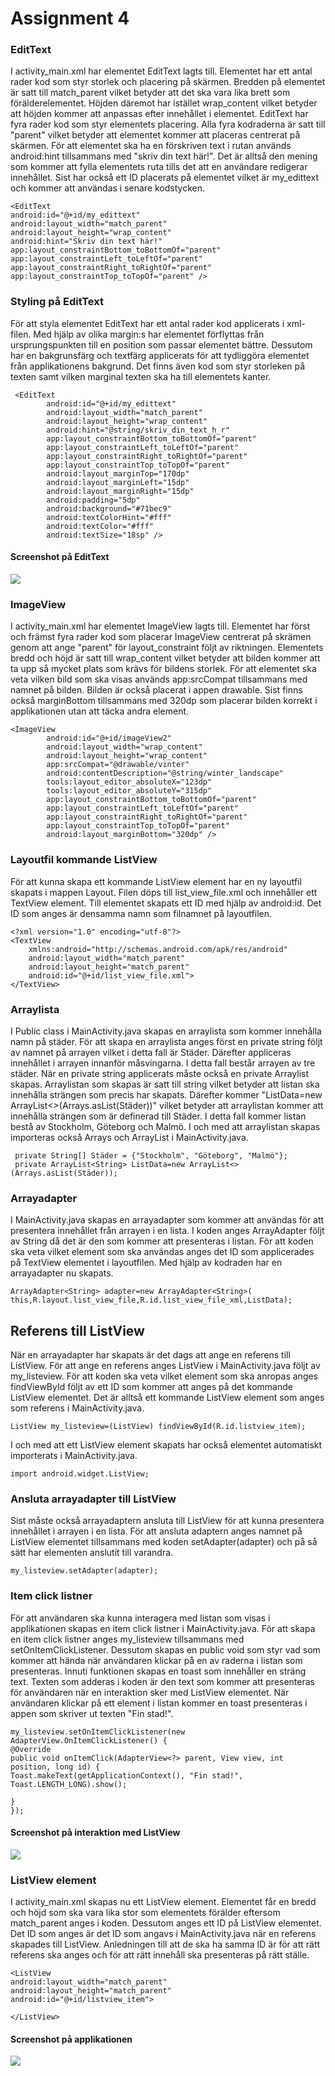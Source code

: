 
# Assignment 4

### EditText
I activity_main.xml har elementet EditText lagts till. Elementet har ett antal rader kod som styr storlek och placering på skärmen. Bredden på elementet är satt till match_parent vilket betyder att det ska vara lika brett som förälderelementet. Höjden däremot har istället wrap_content vilket betyder att höjden kommer att anpassas efter innehållet i elementet. EditText har fyra rader kod som styr elementets placering. Alla fyra kodraderna är satt till "parent" vilket betyder att elementet kommer att placeras centrerat på skärmen. För att elementet ska ha en förskriven text i rutan används android:hint tillsammans med "skriv din text här!". Det är alltså den mening som kommer att fylla elementets ruta tills det att en användare redigerar innehållet. Sist har också ett ID placerats på elementet vilket är my_edittext och kommer att användas i senare kodstycken.

```
<EditText
android:id="@+id/my_edittext"
android:layout_width="match_parent"
android:layout_height="wrap_content"
android:hint="Skriv din text här!"
app:layout_constraintBottom_toBottomOf="parent"
app:layout_constraintLeft_toLeftOf="parent"
app:layout_constraintRight_toRightOf="parent"
app:layout_constraintTop_toTopOf="parent" />
```

### Styling på EditText
För att styla elementet EditText har ett antal rader kod applicerats i xml-filen. Med hjälp av olika margin:s har elementet förflyttas från ursprungspunkten till en position som passar elementet bättre. Dessutom har en bakgrunsfärg och textfärg applicerats för att tydliggöra elementet från applikationens bakgrund. Det finns även kod som styr storleken på texten samt vilken marginal texten ska ha till elementets kanter.
```
 <EditText
        android:id="@+id/my_edittext"
        android:layout_width="match_parent"
        android:layout_height="wrap_content"
        android:hint="@string/skriv_din_text_h_r"
        app:layout_constraintBottom_toBottomOf="parent"
        app:layout_constraintLeft_toLeftOf="parent"
        app:layout_constraintRight_toRightOf="parent"
        app:layout_constraintTop_toTopOf="parent"
        android:layout_marginTop="170dp"
        android:layout_marginLeft="15dp"
        android:layout_marginRight="15dp"
        android:padding="5dp"
        android:background="#71bec9"
        android:textColorHint="#fff"
        android:textColor="#fff"
        android:textSize="18sp" />
```
#### Screenshot på EditText
![](edittext.screen.png)

### ImageView
I activity_main.xml har elementet ImageView lagts till. Elementet har först och främst fyra rader kod som placerar ImageView centrerat på skrämen genom att ange "parent" för layout_constraint följt av riktningen. Elementets bredd och höjd är satt till wrap_content vilket betyder att bilden kommer att ta upp så mycket plats som krävs för bildens storlek. För att elementet ska veta vilken bild som ska visas används app:srcCompat tillsammans med namnet på bilden. Bilden är också placerat i appen drawable. Sist finns också marginBottom tillsammans med 320dp som placerar bilden korrekt i applikationen utan att täcka andra element.
```
<ImageView
        android:id="@+id/imageView2"
        android:layout_width="wrap_content"
        android:layout_height="wrap_content"
        app:srcCompat="@drawable/vinter"
        android:contentDescription="@string/winter_landscape"
        tools:layout_editor_absoluteX="123dp"
        tools:layout_editor_absoluteY="315dp"
        app:layout_constraintBottom_toBottomOf="parent"
        app:layout_constraintLeft_toLeftOf="parent"
        app:layout_constraintRight_toRightOf="parent"
        app:layout_constraintTop_toTopOf="parent"
        android:layout_marginBottom="320dp" />
```

### Layoutfil kommande ListView
För att kunna skapa ett kommande ListView element har en ny layoutfil skapats i mappen Layout. Filen döps till list_view_file.xml och innehåller ett TextView element. Till elementet skapats ett ID med hjälp av android:id. Det ID som anges är densamma namn som filnamnet på layoutfilen.
```
<?xml version="1.0" encoding="utf-8"?>
<TextView
    xmlns:android="http://schemas.android.com/apk/res/android"
    android:layout_width="match_parent"
    android:layout_height="match_parent"
    android:id="@+id/list_view_file.xml">
</TextView>
```

### Arraylista
I Public class i MainActivity.java skapas en arraylista som kommer innehålla namn på städer. För att skapa en arraylista anges först en private string följt av namnet på arrayen vilket i detta fall är Städer. Därefter appliceras innehållet i arrayen innanför måsvingarna. I detta fall består arrayen av tre städer. När en private string applicerats måste också en private Arraylist skapas. Arraylistan som skapas är satt till string vilket betyder att listan ska innehålla strängen som precis har skapats. Därefter kommer "ListData=new ArrayList<>(Arrays.asList(Städer))" vilket betyder att arraylistan kommer att innehålla strängen som är definerad till Städer. I detta fall kommer listan bestå av Stockholm, Göteborg och Malmö. I och med att arraylistan skapas importeras också Arrays och ArrayList i MainActivity.java.
```
 private String[] Städer = {"Stockholm", "Göteborg", "Malmö"};
 private ArrayList<String> ListData=new ArrayList<>(Arrays.asList(Städer));
```

### Arrayadapter
I MainActivity.java skapas en arrayadapter som kommer att användas för att presentera innehållet från arrayen i en lista. I koden anges ArrayAdapter följt av String då det är den som kommer att presenteras i listan. För att koden ska veta vilket element som ska användas anges det ID som applicerades på TextView elementet i layoutfilen. Med hjälp av kodraden har en arrayadapter nu skapats.

```
ArrayAdapter<String> adapter=new ArrayAdapter<String>( this,R.layout.list_view_file,R.id.list_view_file_xml,ListData);
```

## Referens till ListView
När en arrayadapter har skapats är det dags att ange en referens till ListView. För att ange en referens anges ListView i MainActivity.java följt av my_listeview. För att koden ska veta vilket element som ska anropas anges findViewById följt av ett ID som kommer att anges på det kommande ListView elementet. Det är alltså ett kommande ListView element som anges som referens i MainActivity.java.

```
ListView my_listeview=(ListView) findViewById(R.id.listview_item);
```
I och med att ett ListView element skapats har också elementet automatiskt importerats i MainActivity.java.
```
import android.widget.ListView;
```
### Ansluta arrayadapter till ListView
Sist måste också arrayadaptern ansluta till ListView för att kunna presentera innehållet i arrayen i en lista. För att ansluta adaptern anges namnet på ListView elementet tillsammans med koden setAdapter(adapter) och på så sätt har elementen anslutit till varandra.

```
my_listeview.setAdapter(adapter);
```

### Item click listner
För att användaren ska kunna interagera med listan som visas i applikationen skapas en item click listner i MainActivity.java. För att skapa en item click listner anges my_listeview tillsammans med setOnItemClickListener. Dessutom skapas en public void som styr vad som kommer att hända när användaren klickar på en av raderna i listan som presenteras. Innuti funktionen skapas en toast som innehåller en sträng text. Texten som adderas i koden är den text som kommer att presenteras för användaren när en interaktion sker med ListView elementet. När användaren klickar på ett element i listan kommer en toast presenteras i appen som skriver ut texten "Fin stad!".

```
my_listeview.setOnItemClickListener(new AdapterView.OnItemClickListener() {
@Override
public void onItemClick(AdapterView<?> parent, View view, int position, long id) {
Toast.makeText(getApplicationContext(), "Fin stad!", Toast.LENGTH_LONG).show();

}
});
```

#### Screenshot på interaktion med ListView
![](toast.screen.png)

### ListView element
I activity_main.xml skapas nu ett ListView element. Elementet får en bredd och höjd som ska vara lika stor som elementets förälder eftersom match_parent anges i koden. Dessutom anges ett ID på ListView elementet. Det ID som anges är det ID som angavs i MainActivity.java när en referens skapades till ListView. Anledningen till att de ska ha samma ID är för att rätt referens ska anges och för att rätt innehåll ska presenteras på rätt ställe.

```
<ListView
android:layout_width="match_parent"
android:layout_height="match_parent"
android:id="@+id/listview_item">

</ListView>
```

#### Screenshot på applikationen
![](screen.png)

